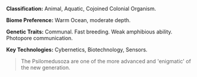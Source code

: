 
**Classification:** Animal, Aquatic, Cojoined Colonial Organism.

**Biome Preference:** Warm Ocean, moderate depth.

**Genetic Traits:** Communal. Fast breeding. Weak amphibious ability. Photopore communication.

**Key Technologies:** Cybernetics, Biotechnology, Sensors.


> The Psilomedusoza are one of the more advanced and 'enigmatic' of the new generation. 
